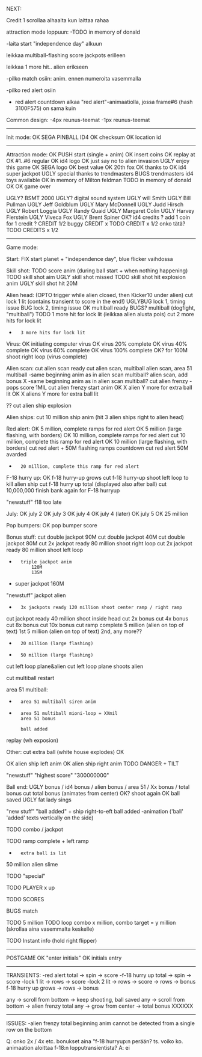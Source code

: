 NEXT:

Credit 1 scrollaa alhaalta kun laittaa rahaa



attraction mode loppuun:
	-TODO	in memory of donald

-laita start "independence day" alkuun

leikkaa multiball-flashing score jackpots erilleen

leikkaa 1 more hit.. alien erikseen



-pilko match osiin: anim. ennen numeroita vasemmalla


-pilko red alert osiin
 * red alert countdown alkaa "red alert"-animaatiolla, jossa frame#6 (hash 3100F575) on sama kuin 



Common design:
-4px reunus-teemat
-1px reunus-teemat







-------------------------------------------------------------------------------

Init mode:
OK		SEGA PINBALL ID4
OK		checksum
OK		location id

-------------------------------------------------------------------------------

Attraction mode:
OK		PUSH start (single + anim)
OK		insert coins
OK		replay at
OK		#1..#6 regular
OK		id4 logo
OK		just say no to alien invasion
UGLY	enjoy this game
OK		SEGA logo
OK		best value
OK		20th fox
OK		thanks to
OK		id4 super jackpot
UGLY	special thanks to trendmasters
BUGS	trendmasters id4 toys available
OK		in memory of Milton feldman
TODO	in memory of donald
OK		<score>	
OK		game over

UGLY?	BSMT 2000
UGLY?	digital sound system
UGLY	will Smith
UGLY	Bill Pullman
UGLY	Jeff Goldblum
UGLY	Mary McDonnell
UGLY	Judd Hirsch
UGLY	Robert Loggia
UGLY	Randy Quaid
UGLY	Margaret Colin
UGLY	Harvey Fierstein
UGLY	Viveca Fox
UGLY	Brent Spiner
OK? 	id4 credits
?		add 1 coin for 1 credit
? 		CREDIT 1/2
buggy	CREDIT x 
TODO 	CREDIT x 1/2  onko tätä?
TODO 	CREDITS x 1/2

-------------------------------------------------------------------------------

Game mode:

Start:
FIX	start planet + "independence day", blue flicker vaihdossa


Skill shot:
TODO	score anim (during ball start + when nothing happening)
TODO 	skill shot aim
UGLY 	skill shot missed
TODO	skill shot hit explosion anim
UGLY 	skill shot hit 20M


Alien head: (OPTO trigger while alien closed, then Kicker10 under alien)
cut 	lock 1 lit (contains transient to score in the end!)
UGLYBUG lock 1, timing issue
BUG		lock 2, timing issue
OK		multiball ready
BUGS?	multiball (dogfight, "multiball")
TODO 	1 more hit for lock lit (leikkaa alien alusta pois)
cut 	2 more hits for lock lit
-	 	3 more hits for lock lit


Virus:
OK		initiating computer virus
OK		virus 20% complete
OK		virus 40% complete
OK		virus 60% complete
OK		virus 100% complete
OK?		for 100M shoot right loop (virus complete)


Alien scan:
cut 	alien scan ready
cut 	alien scan, multiball
		alien scan, area 51 multiball -same beginning anim as in alien scan multiball?
		alien scan, add bonus X -same beginning anim as in alien scan multiball?
cut		alien frenzy - pops score 1MIL
cut		alien frenzy start anim
OK		X alien Y more for extra ball lit 
OK		X aliens Y more for extra ball lit
		
??
cut 	alien ship explosion


Alien ships:
cut	10 million ship anim (hit 3 alien ships right to alien head)



Red alert:
OK		5 million, complete ramps for red alert
OK		5 million (large flashing, with borders)
OK		10 million, complete ramps for red alert
cut		10 million, complete this ramp for red alert
OK		10 million (large flashing, with borders)
cut		red alert + 50M flashing ramps countdown
cut		red alert 50M avarded
		
-		20 million, complete this ramp for red alert

F-18 hurry up:
OK		f-18 hurry-up grows
cut		f-18 hurry-up shoot left loop to kill alien ship
cut		f-18 hurry up total (displayed also after ball)
cut		10,000,000 finish bank again for F-18 hurryup

"newstuff"	f18 too late

July:
OK		july 2
OK		july 3
OK		july 4
OK		july 4 (later)
OK		july 5
OK		25 million


Pop bumpers:
OK		pop bumper score


Bonus stuff:
cut 	double jackpot 90M
cut 	double jackpot 40M
cut 	double jackpot 80M
cut		2x jackpot ready 80 million shoot right loop
cut		2x jackpot ready 80 million shoot left loop

-		triple jackpot anim
			120M
			135M

- super jackpot 
		160M
			
			
"newstuff"	jackpot alien

			
-		3x jackpots ready 120 million shoot center ramp / right ramp		

cut		jackpot ready 40 million shoot inside head
cut		2x bonus
cut		4x bonus
cut		8x bonus
cut		10x bonus
cut		ramp complete
		5 million (alien on top of text) 1st 
		5 million (alien on top of text) 2nd, any more??
-		20 million (large flashing)
-		50 million (large flashing)
cut		left loop plane&alien
cut		left loop plane shoots alien

cut 	multiball restart

area 51 multiball:
-		area 51 multiball siren anim
-		area 51 multiball mioni-loop = XXmil
		area 51 bonus
		
		ball added
replay (wh exposion)





Other:
cut		extra ball (white house explodes)
OK		<score>

OK		alien ship left anim
OK		alien ship right anim
TODO	DANGER + TILT


"newstuff"	"highest score" "300000000"


Ball end:
UGLY	bonus / id4 bonus / alien bonus / area 51 / Xx bonus / total bonus
cut		total bonus (animates from center)
OK?		shoot again
OK		ball saved
UGLY	fat lady sings
		
		
		
"new stuff"	"ball added" +  ship right-to-eft
		ball added -animation ('ball' 'added' texts vertically on the side)

TODO	combo / jackpot

TODO 	ramp complete + left ramp





-		extra ball is lit


50 million alien slime

TODO	"special"


TODO	PLAYER x up




TODO	SCORES

BUGS	match


TODO	5 million
TODO	loop combo x million, combo target = y million (skrollaa aina vasemmalta keskelle)


TODO	Instant info (hold right flipper)

-------------------------------------------------------------------------------

POSTGAME
OK		"enter initials"
OK		initials entry


-------------------------------------------------------------------------------

TRANSIENTS:
-red alert total -> spin -> score
-f-18 hurry up total -> spin -> score
-lock 1 lit -> rows -> score
-lock 2 lit -> rows -> score
<score> -> rows -> bonus
f-18 hurry up grows -> rows -> bonus


any -> scroll from bottom -> keep shooting, ball saved 
any -> scroll from bottom -> alien frenzy total
any -> grow from center -> total bonus XXXXXX 


-------------------------------------------------------------------------------

ISSUES:
-alien frenzy total beginning anim cannot be detected from a single row on the bottom

Q: onko 2x / 4x etc. bonukset aina "f-18 hurryup:n perään? ts. voiko ko. animaation aloittaa f-18:n lopputransientista? 
A: ei
